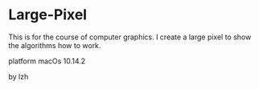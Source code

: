 # Large-Pixel
This is for the course of computer graphics. I create a large pixel to show the algorithms how to work.

platform macOs 10.14.2

by lzh
